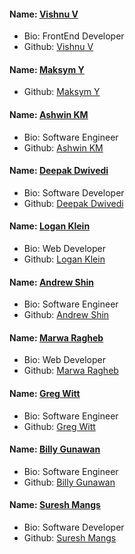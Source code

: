 #### Name: [Vishnu V](https://github.com/itsvvishnu)

- Bio: FrontEnd Developer
- Github: [Vishnu V](https://github.com/itsvvishnu)
#### Name: [Maksym Y](https://github.com/madmaxWMFU)
- Github: [Maksym Y](https://github.com/madmaxWMFU)
#### Name: [Ashwin KM](https://github.com/AshKemp)
- Bio: Software Engineer
- Github: [Ashwin KM](https://github.com/AshKemp)
#### Name: [Deepak Dwivedi](https://github.com/Dvd1234)
- Bio: Software Developer
- Github: [Deepak Dwivedi](https://github.com/Dvd1234)
#### Name: [Logan Klein](https://github.com/Lkleindesigns)
- Bio: Web Developer
- Github: [Logan Klein](https://github.com/Lkleindesigns)
#### Name: [Andrew Shin](https://github.com/andrewsnapz)
- Bio: Software Engineer
- Github: [Andrew Shin](https://github.com/andrewsnapz) 
#### Name: [Marwa Ragheb](https://github.com/marwa7246)
- Bio: Web Developer
- Github: [Marwa Ragheb](https://github.com/marwa7246)
#### Name: [Greg Witt](https://github.com/GoodGuyGregory)
- Bio: Software Engineer
- Github: [Greg Witt](https://github.com/GoodGuyGregory)
#### Name: [Billy Gunawan](https://github.com/BillGun)
- Bio: Software Engineer
- Github: [Billy Gunawan](https://github.com/BillGun)
#### Name: [Suresh Mangs](https://github.com/sureshmangs)
- Bio: Software Developer
- Github: [Suresh Mangs](https://github.com/sureshmangs)